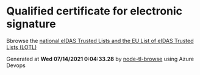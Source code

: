 # Qualified certificate for electronic signature 
 Bbrowse the [national eIDAS Trusted Lists and the EU List of eIDAS Trusted Lists (LOTL)](https://webgate.ec.europa.eu/tl-browser/#/) 
 
 
Generated at **Wed 07/14/2021  0:04:33.28** by [node-tl-browse](https://github.com/ymedlop/node-tl-browser) using Azure Devops 
